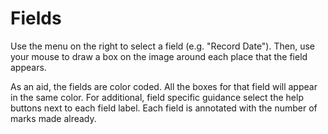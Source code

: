 # Fields
Use the menu on the right to select a field (e.g. "Record Date"). Then, use your mouse to draw a box on the image around each place that the field appears.  

As an aid, the fields are color coded. All the boxes for that field will appear in the same color. For additional, field specific guidance select the help buttons next to each field label. Each field is annotated with the number of marks made already.
